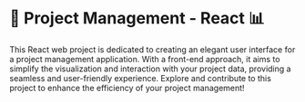 # 🚀 Project Management - React 📊

This React web project is dedicated to creating an elegant user interface for a project management application. 
With a front-end approach, it aims to simplify the visualization and interaction with your project data, providing a seamless and user-friendly experience. 
Explore and contribute to this project to enhance the efficiency of your project management!

